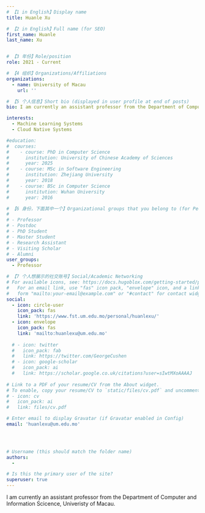 ```yaml
---
# 【1 in English】Display name 
title: Huanle Xu

# 【2 in English】Full name (for SEO)
first_name: Huanle 
last_name: Xu 


# 【3 年份】Role/position
role: 2021 - Current

# 【4 组织】Organizations/Affiliations
organizations:
  - name: University of Macau
    url: ''

# 【5 个人信息】Short bio (displayed in user profile at end of posts)
bio: I am currently an assistant professor from the Department of Computer and Information Scicence, Univeristy of Macau. 

interests:
  - Machine Learning Systems
  - Cloud Native Systems

#education:
#  courses:
#    - course: PhD in Computer Science
#      institution: University of Chinese Academy of Sciences
#      year: 2025 
#    - course: MSc in Software Engineering
#      institution: Zhejiang University
#      year: 2018
#    - course: BSc in Computer Science 
#      institution: Wuhan University
#      year: 2016 

# 【6 身份，下面其中一个】Organizational groups that you belong to (for People widget)
#  
# - Professor
# - Postdoc
# - PhD Student
# - Master Student
# - Research Assistant
# - Visiting Scholar
# - Alumni
user_groups:
  - Professor 

# 【7 个人想展示的社交账号】Social/Academic Networking
# For available icons, see: https://docs.hugoblox.com/getting-started/page-builder/#icons
#   For an email link, use "fas" icon pack, "envelope" icon, and a link in the
#   form "mailto:your-email@example.com" or "#contact" for contact widget.
social:
  - icon: circle-user
    icon_pack: fas 
    link: 'https://www.fst.um.edu.mo/personal/huanlexu/'
  - icon: envelope
    icon_pack: fas
    link: 'mailto:huanlexu@um.edu.mo'
  
  # - icon: twitter
  #   icon_pack: fab
  #   link: https://twitter.com/GeorgeCushen
  # - icon: google-scholar
  #   icon_pack: ai
  #   link: https://scholar.google.co.uk/citations?user=sIwtMXoAAAAJ
   
# Link to a PDF of your resume/CV from the About widget.
# To enable, copy your resume/CV to `static/files/cv.pdf` and uncomment the lines below.
# - icon: cv
#   icon_pack: ai
#   link: files/cv.pdf

# Enter email to display Gravatar (if Gravatar enabled in Config)
email: 'huanlexu@um.edu.mo'



  
# Username (this should match the folder name)
authors:
  - 

# Is this the primary user of the site?
superuser: true
---
```


I am currently an assistant professor from the Department of Computer and Information Scicence, Univeristy of Macau. 

